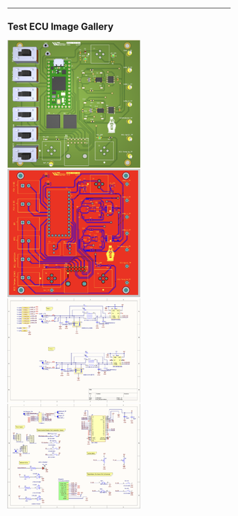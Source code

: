 <hr>

## Test ECU Image Gallery

<p float="left">
  <img src="./Test_ECU_3D.png" width="300" alt="Test ECU 3D View"/>
  <img src="./Test_ECU_PCB.png" width="300" alt="Test ECU PCB Layout"/>
  <img src="./Test_ECU_CAN_Buses.png" width="300" alt="CAN Bus View"/>
  <img src="./Test_ECU_Top_Level_Design.png" width="300" alt="Top-Level Design Diagram"/>
</p>
